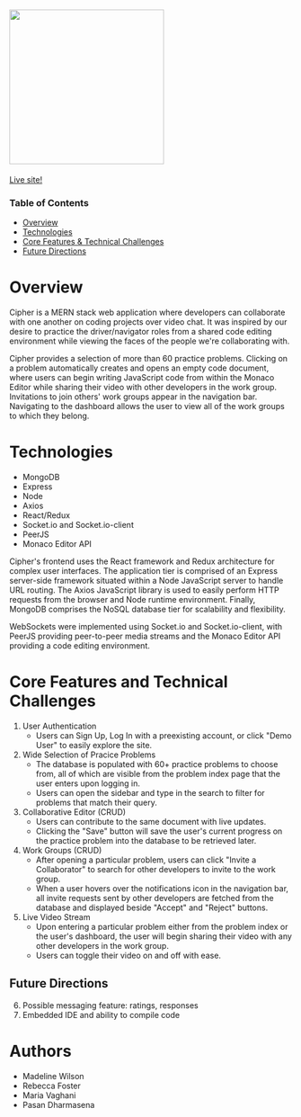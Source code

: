 # <img src="https://user-images.githubusercontent.com/88195745/144111561-57ebc1ba-1a5d-4eb3-a2c2-0a8c92dce455.png" width="275" height="auto">

[Live site!](https://cipher-mern.herokuapp.com/#/)

### Table of Contents
- [Overview](#overview)
- [Technologies](#technologies)
- [Core Features & Technical Challenges](#core-features-and-technical-challenges)
- [Future Directions](#future-directions)

# Overview
Cipher is a MERN stack web application where developers can collaborate with one another on coding projects over video chat. It was inspired by our desire to practice the driver/navigator roles from a shared code editing environment while viewing the faces of the people we're collaborating with.

Cipher provides a selection of more than 60 practice problems. Clicking on a problem automatically creates and opens an empty code document, where users can begin writing JavaScript code from within the Monaco Editor while sharing their video with other developers in the work group. Invitations to join others' work groups appear in the navigation bar. Navigating to the dashboard allows the user to view all of the work groups to which they belong.

# Technologies
- MongoDB
- Express
- Node
- Axios
- React/Redux
- Socket.io and Socket.io-client
- PeerJS
- Monaco Editor API

Cipher's frontend uses the React framework and Redux architecture for complex user interfaces. The application tier is comprised of an Express server-side framework situated within a Node JavaScript server to handle URL routing. The Axios JavaScript library is used to easily perform HTTP requests from the browser and Node runtime environment. Finally, MongoDB comprises the NoSQL database tier for scalability and flexibility.

WebSockets were implemented using Socket.io and Socket.io-client, with PeerJS providing peer-to-peer media streams and the Monaco Editor API providing a code editing environment.

# Core Features and Technical Challenges
1. User Authentication
    - Users can Sign Up, Log In with a preexisting account, or click "Demo User" to easily explore the site.
2. Wide Selection of Pracice Problems
    - The database is populated with 60+ practice problems to choose from, all of which are visible from the problem index page that the user enters upon logging in.
    - Users can open the sidebar and type in the search to filter for problems that match their query.
3. Collaborative Editor (CRUD)
    - Users can contribute to the same document with live updates.
    - Clicking the "Save" button will save the user's current progress on the practice problem into the database to be retrieved later.
4. Work Groups (CRUD)
    - After opening a particular problem, users can click "Invite a Collaborator" to search for other developers to invite to the work group.
    - When a user hovers over the notifications icon in the navigation bar, all invite requests sent by other developers are fetched from the database and displayed beside "Accept" and "Reject" buttons.
5. Live Video Stream
    - Upon entering a particular problem either from the problem index or the user's dashboard, the user will begin sharing their video with any other developers in the work group.
    - Users can toggle their video on and off with ease.

## Future Directions
6. Possible messaging feature: ratings, responses
7. Embedded IDE and ability to compile code

# Authors
- Madeline Wilson
- Rebecca Foster
- Maria Vaghani
- Pasan Dharmasena
